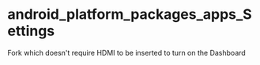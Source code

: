 # android_platform_packages_apps_Settings

Fork which doesn't require HDMI to be inserted to turn on the Dashboard
